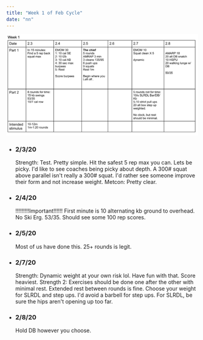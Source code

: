 ```yaml
---
title: "Week 1 of Feb Cycle"
date: "nn"
---
```

![workouts](./week1.jpg)
*  ### 2/3/20
    Strength: Test.  Pretty simple. Hit the safest 5 rep max you can.  Lets be picky.  I'd like to see coaches being 
    picky about depth.  A 300# squat above parallel isn't really a 300# squat.  I'd rather see someone improve their form 
    and not increase weight. 
    Metcon: Pretty clear. 
* ### 2/4/20
    !!!!!!!!!Important!!!!!! First minute is 10 alternating kb ground to overhead.  No Ski Erg. 53/35.  Should see some 100 rep scores.  
* ### 2/5/20
    Most of us have done this.  25+ rounds is legit.
* ### 2/7/20 
    Strength: Dynamic weight at your own risk lol.  Have fun with that.  Score heaviest. 
    Strength 2: Exercises should be done one after the other with minimal rest. Extended rest between rounds is fine.  Choose your weight for SLRDL and step ups.  I'd avoid a barbell for step ups.  For SLRDL, be sure the hips aren't opening up too far.  
* ### 2/8/20
    Hold DB however you choose. 